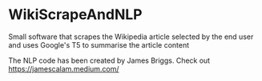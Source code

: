 # WikiScrapeAndNLP
Small software that scrapes the Wikipedia article selected by the end user and uses Google's T5 to summarise the article content

The NLP code has been created by James Briggs. Check out https://jamescalam.medium.com/
